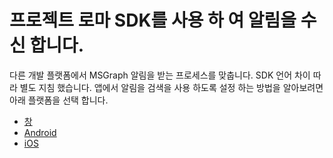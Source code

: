 # <a name="receiving-notifications-using-the-project-rome-sdk"></a>프로젝트 로마 SDK를 사용 하 여 알림을 수신 합니다.

다른 개발 플랫폼에서 MSGraph 알림을 받는 프로세스를 맞춥니다. SDK 언어 차이 따라 별도 지침 했습니다. 앱에서 알림을 검색을 사용 하도록 설정 하는 방법을 알아보려면 아래 플랫폼을 선택 합니다.

* [창](how-to-guide-for-windows.md)
* [Android](how-to-guide-for-android.md)
* [iOS](how-to-guide-for-ios.md)
